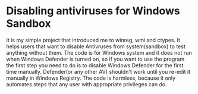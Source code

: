 # Disabling antiviruses for Windows Sandbox 
It is my simple project that introduced me to winreg, wmi and ctypes. It helps users that want to disable Antivruses from system(sandbox) to test anything without them.
The code is for Windows system and it does not run when Windows Defender is turned on, so if you want to use the program the first step you need to do is to disable Windows Defender for the first time manually.
Defender(or any other AV) shouldn't work until you re-edit it manually in Windows Registry.
The code is harmless, because it only automates steps that any user with appropriate privileges can do.
